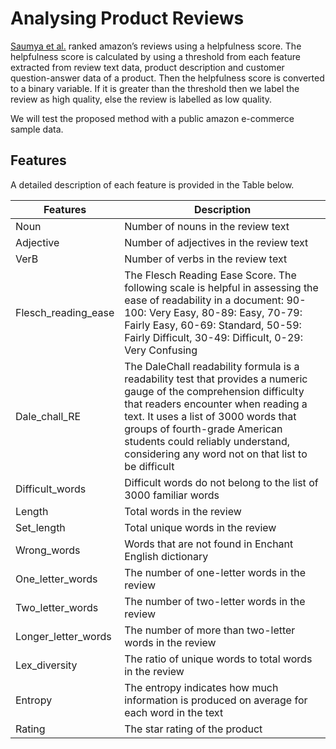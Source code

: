 # Analysing Product Reviews

[Saumya et al.](https://arxiv.org/abs/1901.06274) ranked amazon’s reviews using a helpfulness score. The helpfulness score is calculated by using a threshold from each feature extracted from review text data, product description and customer question-answer data of a product. Then the helpfulness score is converted to a binary variable. If it is greater than the threshold then we label the review as high quality, else the review is labelled as low quality.

We will test the proposed method with a public amazon e-commerce sample data. 

## Features
A detailed description of each feature is provided in the Table below.

| Features | Description |
| -------- | --------------------------------------------------------------------------------------------------- |
| Noun     | Number of nouns in the review text |
| Adjective | Number of adjectives in the review text |
| VerB | Number of verbs in the review text |
| Flesch_reading_ease | The Flesch Reading Ease Score. The following scale is helpful in assessing the ease of readability in a document: 90-100: Very Easy, 80-89: Easy, 70-79: Fairly Easy, 60-69: Standard, 50-59: Fairly Difficult, 30-49: Difficult, 0-29: Very Confusing |
| Dale_chall_RE | The DaleChall readability formula is a readability test that provides a numeric gauge of the comprehension difficulty that readers encounter when reading a text. It uses a list of 3000 words that groups of fourth-grade American students could reliably understand, considering any word not on that list to be difficult |
| Difficult_words | Difficult words do not belong to the list of 3000 familiar words |
| Length | Total words in the review |
| Set_length | Total unique words in the review |
| Wrong_words | Words that are not found in Enchant English dictionary |
| One_letter_words | The number of one-letter words in the review |
| Two_letter_words |The number of two-letter words in the review |
| Longer_letter_words | The number of more than two-letter words in the review |
| Lex_diversity | The ratio of unique words to total words in the review |
| Entropy | The entropy indicates how much information is produced on average for each word in the text|
| Rating | The star rating of the product |

